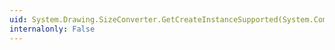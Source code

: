 ```yaml
---
uid: System.Drawing.SizeConverter.GetCreateInstanceSupported(System.ComponentModel.ITypeDescriptorContext)
internalonly: False
---
```

